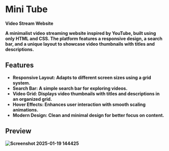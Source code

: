 # Mini Tube
<B> Video Stream Website

A minimalist video streaming website inspired by YouTube, built using only HTML and CSS. The platform features a responsive design, a search bar, and a unique layout to showcase video thumbnails with titles and descriptions.

## Features

- **Responsive Layout**: Adapts to different screen sizes using a grid system.
- **Search Bar**: A simple search bar for exploring videos.
- **Video Grid**: Displays video thumbnails with titles and descriptions in an organized grid.
- **Hover Effects**: Enhances user interaction with smooth scaling animations.
- **Modern Design**: Clean and minimal design for better focus on content.

## Preview

![Screenshot 2025-01-19 144425](https://github.com/user-attachments/assets/5c9c960d-8089-44ff-b793-e9d96dd4c7bf)
